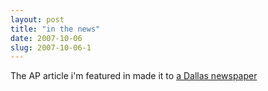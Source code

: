 ```yaml
---
layout: post
title: "in the news"
date: 2007-10-06
slug: 2007-10-06-1
---
```


The AP article i&apos;m featured in made it to  [a Dallas newspaper](http://www.dallasnews.com/sharedcontent/dws/fea/lifetravel/stories/100407dnlivdiycostumes.13a5bb30d.html) 
